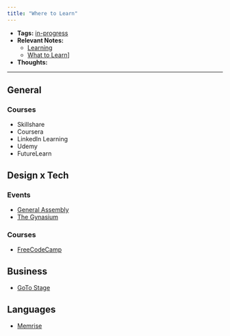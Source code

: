 ```yaml
---
title: "Where to Learn"
---
```


- **Tags:** [in-progress](notes/por/in-progress.md)
- **Relevant Notes:**
	- [Learning](moc/learning.md)
	- [What to Learn](notes/perdev/learning/what-to-learn.md)]
- **Thoughts:**

---

## General
### Courses
- Skillshare
- Coursera
- LinkedIn Learning
- Udemy
- FutureLearn

## Design x Tech
### Events
- [General Assembly](https://generalassemb.ly/)
- [The Gynasium](https://thegymnasium.com/)
### Courses
- [FreeCodeCamp](https://www.freecodecamp.org/learn)

## Business
- [GoTo Stage](https://www.gotostage.com/)

## Languages
- [Memrise](https://www.memrise.com/)